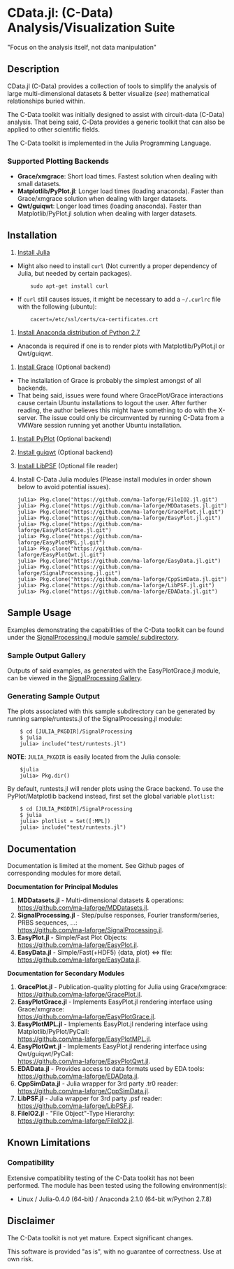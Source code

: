 # CData.jl: (C-Data) Analysis/Visualization Suite

"Focus on the analysis itself, not data manipulation"

## Description

CData.jl (C-Data) provides a collection of tools to simplify the analysis of large multi-dimensional datasets & better visualize (*see*) mathematical relationships buried within.

The C-Data toolkit was initially designed to assist with circuit-data (C-Data) analysis.  That being said, C-Data provides a generic toolkit that can also be applied to other scientific fields.

The C-Data toolkit is implemented in the Julia Programming Language.

### Supported Plotting Backends

 - **Grace/xmgrace**: Short load times.  Fastest solution when dealing with small datasets.
 - **Matplotlib/PyPlot.jl**: Longer load times (loading anaconda).  Faster than Grace/xmgrace solution when dealing with larger datasets.
 - **Qwt/guiqwt**: Longer load times (loading anaconda).  Faster than Matplotlib/PyPlot.jl solution when dealing with larger datasets.

<a name="Installation"></a>
## Installation

 1. [Install Julia](https://github.com/ma-laforge/HowTo/tree/master/julia/julia_install.md#Installation)

  - Might also need to install `curl` (Not currently a proper dependency of Julia, but needed by certain packages).

			sudo apt-get install curl

  - If `curl` still causes issues, it might be necessary to add a `~/.curlrc` file with the following (ubuntu):

			cacert=/etc/ssl/certs/ca-certificates.crt

 1. [Install Anaconda distribution of Python 2.7](https://github.com/ma-laforge/HowTo/tree/master/conda/conda_install.md#Py27Installation)

  - Anaconda is required if one is to render plots with Matplotlib/PyPlot.jl or Qwt/guiqwt.

 1. [Install Grace](https://github.com/ma-laforge/HowTo/tree/master/grace/grace_install.md#Installation) (Optional backend)

  - The installation of Grace is probably the simplest amongst of all backends.
  - That being said, issues were found where GracePlot/Grace interactions cause certain Ubuntu installations to logout the user.  After further reading, the author believes this might have something to do with the X-server.  The issue could only be circumvented by running C-Data from a VMWare session running yet another Ubuntu installation.

 1. [Install PyPlot](https://github.com/ma-laforge/HowTo/tree/master/julia/julia_install.md#PyPlot) (Optional backend)

 1. [Install guiqwt](https://github.com/ma-laforge/HowTo/tree/master/guiqwt/guiqwt_install.md#Py27Installation) (Optional backend)

 1. [Install LibPSF](https://github.com/ma-laforge/LibPSF.jl) (Optional file reader)

 1. Install C-Data Julia modules (Please install modules in order shown below to avoid potential issues).

		julia> Pkg.clone("https://github.com/ma-laforge/FileIO2.jl.git")
		julia> Pkg.clone("https://github.com/ma-laforge/MDDatasets.jl.git")
		julia> Pkg.clone("https://github.com/ma-laforge/GracePlot.jl.git")
		julia> Pkg.clone("https://github.com/ma-laforge/EasyPlot.jl.git")
		julia> Pkg.clone("https://github.com/ma-laforge/EasyPlotGrace.jl.git")
		julia> Pkg.clone("https://github.com/ma-laforge/EasyPlotMPL.jl.git")
		julia> Pkg.clone("https://github.com/ma-laforge/EasyPlotQwt.jl.git")
		julia> Pkg.clone("https://github.com/ma-laforge/EasyData.jl.git")
		julia> Pkg.clone("https://github.com/ma-laforge/SignalProcessing.jl.git")
		julia> Pkg.clone("https://github.com/ma-laforge/CppSimData.jl.git")
		julia> Pkg.clone("https://github.com/ma-laforge/LibPSF.jl.git")
		julia> Pkg.clone("https://github.com/ma-laforge/EDAData.jl.git")

<a name="SampleUsage"></a>
## Sample Usage

Examples demonstrating the capabilities of the C-Data toolkit can be found under the [SignalProcessing.jl](https://github.com/ma-laforge/SignalProcessing.jl) module [sample/ subdirectory](https://github.com/ma-laforge/SignalProcessing.jl/tree/master/sample).

### Sample Output Gallery

Outputs of said examples, as generated with the EasyPlotGrace.jl module, can be viewed in the [SignalProcessing Gallery](https://github.com/ma-laforge/FileRepo/tree/master/SignalProcessing/sampleplots).

### Generating Sample Output

The plots associated with this sample subdirectory can be generated by running sample/runtests.jl of the SignalProcessing.jl module:

		$ cd [JULIA_PKGDIR]/SignalProcessing
		$ julia
		julia> include("test/runtests.jl")

**NOTE**: `JULIA_PKGDIR` is easily located from the Julia console:

		$julia
		julia> Pkg.dir()

By default, runtests.jl will render plots using the Grace backend.  To use the PyPlot/Matplotlib backend instead, first set the global variable `plotlist`:

		$ cd [JULIA_PKGDIR]/SignalProcessing
		$ julia
		julia> plotlist = Set([:MPL])
		julia> include("test/runtests.jl")

## Documentation

Documentation is limited at the moment.  See Github pages of corresponding modules for more detail.

**Documentation for Principal Modules**

 1. **MDDatasets.jl** - Multi-dimensional datasets & operations:
<br><https://github.com/ma-laforge/MDDatasets.jl>.
 1. **SignalProcessing.jl** - Step/pulse responses, Fourier transform/series, PRBS sequences, ...:
<br><https://github.com/ma-laforge/SignalProcessing.jl>.
 1. **EasyPlot.jl** - Simple/Fast Plot Objects:
<br><https://github.com/ma-laforge/EasyPlot.jl>.
 1. **EasyData.jl** - Simple/Fast(+HDF5) {data, plot} &hArr; file:
<br><https://github.com/ma-laforge/EasyData.jl>.

**Documentation for Secondary Modules**

 1. **GracePlot.jl** - Publication-quality plotting for Julia using Grace/xmgrace:
<br><https://github.com/ma-laforge/GracePlot.jl>.
 1. **EasyPlotGrace.jl** - Implements EasyPlot.jl rendering interface using Grace/xmgrace:
<br><https://github.com/ma-laforge/EasyPlotGrace.jl>.
 1. **EasyPlotMPL.jl** - Implements EasyPlot.jl rendering interface using Matplotlib/PyPlot/PyCall:
<br><https://github.com/ma-laforge/EasyPlotMPL.jl>.
 1. **EasyPlotQwt.jl** - Implements EasyPlot.jl rendering interface using Qwt/guiqwt/PyCall:
<br><https://github.com/ma-laforge/EasyPlotQwt.jl>.
 1. **EDAData.jl** - Provides access to data formats used by EDA tools:
<br><https://github.com/ma-laforge/EDAData.jl>.
 1. **CppSimData.jl** - Julia wrapper for 3rd party .tr0 reader:
<br><https://github.com/ma-laforge/CppSimData.jl>.
 1. **LibPSF.jl** - Julia wrapper for 3rd party .psf reader:
<br><https://github.com/ma-laforge/LibPSF.jl>.
 1. **FileIO2.jl** - "File Object"-Type Hierarchy:
<br><https://github.com/ma-laforge/FileIO2.jl>.

## Known Limitations

### Compatibility

Extensive compatibility testing of the C-Data toolkit has not been performed.  The module has been tested using the following environment(s):

 - Linux / Julia-0.4.0 (64-bit) / Anaconda 2.1.0 (64-bit w/Python 2.7.8)

## Disclaimer

The C-Data toolkit is not yet mature.  Expect significant changes.

This software is provided "as is", with no guarantee of correctness.  Use at own risk.
